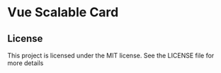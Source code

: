 # Vue Scalable Card

<vue-scalable-card></vue-scalable-card>

## License

This project is licensed under the MIT license. See the LICENSE file for more details
